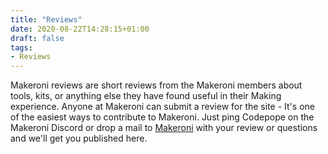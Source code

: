 ```yaml
---
title: "Reviews"
date: 2020-08-22T14:28:15+01:00
draft: false
tags: 
- Reviews
---
```


Makeroni reviews are short reviews from the Makeroni members about tools, kits, or anything else they have found useful in their Making experience. Anyone at Makeroni can submit a review for the site - It's one of the easiest ways to contribute to Makeroni. Just ping Codepope on the Makeroni Discord or drop a mail to [Makeroni](mailto:makeronicc@gmail.com) with your review or questions and we'll get you published here.

